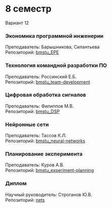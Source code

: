 # 8 семестр
Вариант 12  

### Экономика программной инженерии  
Преподаватель: Барышникова, Силантьева  
Репозиторий: [bmstu_EPE](https://github.com/Winterpuma/bmstu_EPE/tree/main)

### Технология командной разработки ПО 
Преподаватель: Россинский Е.Б.  
Репозиторий: [bmstu_team-development](https://github.com/Winterpuma/bmstu_team-development/tree/main)

### Цифровая обработка сигналов
Преподаватель: Филиппов М.В.  
Репозиторий: [bmstu_DSP](https://github.com/Winterpuma/bmstu_DSP/tree/main)  

### Нейронные сети
Преподаватель: Тассов К.Л.  
Репозиторий: [bmstu_neural-networks](https://github.com/Winterpuma/bmstu_neural-networks/tree/master)  

### Планирование эксперимента
Преподаватель: Куров А.В.     
Репозиторий: [bmstu_experiment-planning](https://github.com/Winterpuma/bmstu_experiment-planning/tree/main)  

### Диплом
Научный руководитель: Строганов Ю.В.  
Репозиторий: [nets](https://github.com/Winterpuma/nets/tree/master)  
